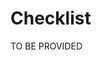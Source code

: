 <!-- START_METADATA
---
draft: true
sidebar_position: 40
pagination_prev: Null
pagination_next: Null
---
END_METADATA -->

# Checklist

TO BE PROVIDED
